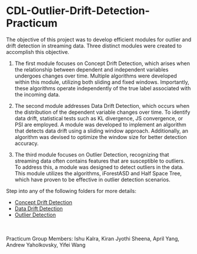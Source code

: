 # CDL-Outlier-Drift-Detection-Practicum

The objective of this project was to develop efficient modules for outlier and drift detection in streaming data. Three distinct modules were created to accomplish this objective.

1. The first module focuses on Concept Drift Detection, which arises when the relationship between dependent and independent variables undergoes changes over time. Multiple algorithms were developed within this module, utilizing both sliding and fixed windows. Importantly, these algorithms operate independently of the true label associated with the incoming data.

2. The second module addresses Data Drift Detection, which occurs when the distribution of the dependent variable changes over time. To identify data drift, statistical tests such as KL divergence, JS convergence, or PSI are employed. A module was developed to implement an algorithm that detects data drift using a sliding window approach. Additionally, an algorithm was devised to optimize the window size for better detection accuracy.

3. The third module focuses on Outlier Detection, recognizing that streaming data often contains features that are susceptible to outliers. To address this, a module was designed to detect outliers in the data. This module utilizes the algorithms, iForestASD and Half Space Tree, which have proven to be effective in outlier detection scenarios.

Step into any of the following folders for more details:
 - [Concept Drift Detection](/Concept%20Drift%20Detection)
 - [Data Drift Detection](/Data%20Drift%20Detection)
 - [Outlier Detection](/Outlier%20Detection)

<br>
<br>
Practicum Group Members: Ishu Kalra, Kiran Jyothi Sheena, April Yang, Andrew Yaholkovsky, Yifei Wang
